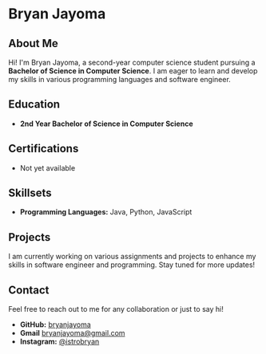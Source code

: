 # Bryan Jayoma

## About Me
Hi! I'm Bryan Jayoma, a second-year computer science student pursuing a **Bachelor of Science in Computer Science**. I am eager to learn and develop my skills in various programming languages and software engineer.

## Education
- **2nd Year Bachelor of Science in Computer Science**

## Certifications
- Not yet available

## Skillsets
- **Programming Languages:** Java, Python, JavaScript

## Projects
I am currently working on various assignments and projects to enhance my skills in software engineer and programming. Stay tuned for more updates!

## Contact
Feel free to reach out to me for any collaboration or just to say hi!  
- **GitHub:** [bryanjayoma](https://github.com/bryanjayoma)
- **Gmail** bryanjayoma@gmail.com  
- **Instagram:** [@istrobryan](https://instagram.com/istrobryan)
